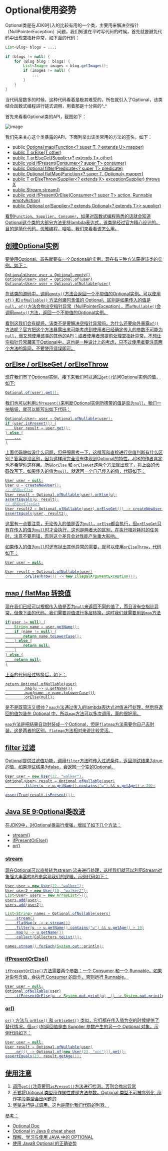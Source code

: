 # Optional使用姿势

Optional类是在JDK8引入的比较有用的一个类，主要用来解决空指针（NullPointerException）问题，我们知道在平时写代码的时候，首先就要避免代码中出现空指针异常，如下面的代码：

```Java
List<Blog> blogs = ...;
 
if (blogs != null) {
    for (Blog blog : blogs) {
        List<Image> images = blog.getImages();
        if (images != null) {
            ...
        }
    }
}
```

当代码层数多的时候，这种代码看着是极其难受的，所在就引入了Optional，该类结合函数式编程进行链式调用，用着那是十分爽的^_^

首先来看看Optional类的API，截图如下：

![image](https://github.com/ZZULI-TECH/interview/blob/master/images/Optionals-api.png?raw=true)

我们先来关心这个类暴露的API，下面列举出该类常用的方法的签名，如下：

- public<U> Optional<U> map(Function<? super T, ? extends U> mapper)
- public T orElse(T other)
- public T orElseGet(Supplier<? extends T> other)
- public void ifPresent(Consumer<? super T> consumer)
- public Optional<T> filter(Predicate<? super T> predicate)
- public<U> Optional<U> flatMap(Function<? super T, Optional<U>> mapper)
- public <X extends Throwable> T orElseThrow(Supplier<? extends X> exceptionSupplier) throws X
- public Stream<T> stream()
- public void ifPresentOrElse(Consumer<? super T> action, Runnable emptyAction) 
- public Optional<T> or(Supplier<? extends Optional<? extends T>> supplier)

看到`Function`、`Supplier`、`Consumer`，如果对函数式编程熟悉的话就会知道Optional这个类的大部分方法支持lambda表达式，该类是经过官方精心设计的，目的是简化代码，优雅编程，哈哈，我们来看看该怎么用。

## 创建Optional实例

要使用Optional，首先就要有一个Optional的实例，现在有三种方法获得该类的实例，如下：

```
Optional<User> user = Optional.empty()
Optional<User> user = Optional.of(user)
Optional<User> user = Optional.ofNullable(user)
```

在该类的源码中，调用`empty()`方法会返回一个不带值的Optional实例。可以使用`of()` 和 `ofNullable()` 方法创建包含值的 Optional，区别是如果传入的值是`null`，`of()`方法会抛出空指针异常（NullPointerException），而`ofNullable()`会调用`empty()`方法，返回一个不带值的Optional实例。

看到这我们会有疑惑，该类不是要解决空指针异常吗，为什么还要向外暴露`of()`方法呢？官方把这个方法暴露出来可能考虑到使用者已经确定传入的参数不可能为`null`，但又想使用该类的其他的API；或者使用者想提前处理空指针异常，不想让空指针异常藏匿于Optional中，这也是一种设计上的考虑，只不过使用者要注意两个方法的异同，不要使用错误即可。

## orElse / orElseGet / orElseThrow

现在我们有了Optional实例，接下来我们可以通过`get()`访问Optional实例的值，如下:

```Java
Optional.of(user).get();
```

我们也可以利用`ifPresent()`来判断Optional实例所携带的值是否为`null`，我们一拍脑袋，就可以能写出如下代码：


```Java
Optional<User> user = Optional.ofNullable(user);
if (user.isPresent()) {
    User result = user.get();
} else {
    ...
}
```
上面代码貌似没什么问题，但仔细思考一下，这样写和直接进行空值判断有什么区别？答案是没区别，因为这样用完全没有体现到Optional的特性，JDK的作者肯定也不希望你这样用。所以`orElse` 和 `orElseGet`这两个方法就出现了，将上面的代码改写下，如果传入的值为`null`，就返回一个自己传入的值，代码如下：


```Java
User user = null;
User u = createNewUser();
// 使用orElse
User result = Optional.ofNullable(user).orElse(u);
assertEquals(u, result);
// 使用orElseGet
User result2 = Optional.ofNullable(user).orElseGet(() -> createNewUser());
assertEquals(user, result2);
```


这里有一点要注意，无论传入的值是否为`null`，`orElse`都会执行，但`orElseGet`只有在传入的值为`null`时才会执行，这也是两者大的区别，在执行相对耗时的任务时，注意不要用错，否则这个差异会对性能产生重大影响。

如果传入的值为`null`时还有抛出其他异常的需要，就可以使用`orElseThrow`，代码如下：

```Java
User user = null;

User result = Optional.ofNullable(user)
        .orElseThrow(() -> new IllegalArgumentException());
```

## map / flatMap 转换值

现在我们已经可以根据传入值是否为`null`来返回不同的值了，而且没有空指针异常，但像下面的代码，我们需要对值进行多层转换，这时我们就需要用到`map`方法


```Java
if(user != null) {
    String name = user.getName();
    if (name != null) {
        return name.toLowerCase();
    } else {
        return null;
    }
} else {
    return null;
}
```

上面的代码经过转换后，如下：

```
return Optional.ofNullable(user)
        .map(u -> u.getName())
        .map(name -> name.toLowerCase())
        .orElse(null);
```

是不是既简洁又很帅？`map`方法通过传入的lambda表达式对值进行处理，然后将返回的值包装在 Optional 中，所以`map`方法可以多次调用，真的很好用。


`map`方法是把结果自动封装成一个Optional，但是`flatmap`方法需要你自己去封装，这是两者的区别，`flatmap`方法相对来说比较灵活。


## filter 过滤

Optional提供过滤值功能，调用`filter`方法时传入过滤条件，返回测试结果为true的值。如果测试结果为false，会返回一个空的Optional。

```java
User user = new User(22, "walker");
Optional<User> result = Optional.ofNullable(user)
        .filter(u -> u.getName().contains("w") && u.getAge() > 20);

assertTrue(result.isPresent());
```

## Java SE 9:Optional类改进

在JDK9中，对Optional类进行增强，增加了如下几个方法：

- stream()
- ifPresentOrElse()
- or()

### stream

现在Optional可以直接转为stream 流来进行处理，这样我们就可以利用Stream对象强大丰富的API来实现我们的逻辑，示例代码如下：

```Java
User user = new User(22, "walker");
User user2 = new User(19, "walker2");
List<User> users = new ArrayList<>();
users.add(user);
users.add(user2);

List<String> names = Optional.ofNullable(users)
    .stream()
    .flatMap(x -> x.stream())
    .filter(u -> u.getName().contains("w") && u.getAge() > 19)
    .map(u -> u.getName())
    .collect(Collectors.toList());

names.stream().forEach(System.out::println);
```
### ifPresentOrElse()

`ifPresentOrElse()`方法需要两个参数：一个 Consumer 和一个 Runnable。如果对象包含值，会执行 Consumer 的动作，否则运行 Runnable。

```Java
User user = null;
Optional.ofNullable(user)
    .ifPresentOrElse(u -> System.out.print(u), () -> System.out.println("User not found"));
```

### or()

`or()` 方法与 `orElse()` 和 `orElseGet()` 类似，它们都在传入值为空的时候提供了替代情况。但`or()`的返回值是由 Supplier 参数产生的另一个 Optional 对象。示例代码如下：

```Java
User user = null;
User result = Optional.ofNullable(user)
    .or(() -> Optional.of(new User(23, "xcc"))).get();
assertEquals(23, result.getAge());
```

## 使用注意

1. 调用`get()`注意要用`isPresent()`方法进行检测，否则会抛出异常
2. 不要将Optional 类型用作属性或是方法参数，Optional 类型不可被序列化, 用作字段类型会出问题的
3. 尽量进行链式调用，这也是简化我们代码的利器。

参考：

- [Optional Doc](https://docs.oracle.com/en/java/javase/11/docs/api/java.base/java/util/Optional.html)
- [Optional in Java 8 cheat sheet](https://www.nurkiewicz.com/2013/08/optional-in-java-8-cheat-sheet.html)
- [理解、学习与使用 JAVA 中的 OPTIONAL](https://www.cnblogs.com/zhangboyu/p/7580262.html)
- [使用 Java8 Optional 的正确姿势](https://yanbin.blog/proper-ways-of-using-java8-optional/)